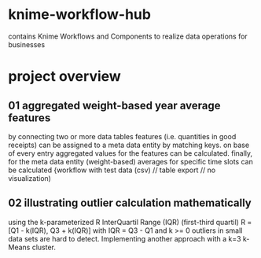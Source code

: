 # knime-workflow-hub
contains Knime Workflows and Components to realize data operations for businesses

# project overview
## 01 aggregated weight-based year average features
by connecting two or more data tables features (i.e. quantities in good receipts) can be assigned to a meta data entity by matching keys. on base of every entry aggregated values for the features can be calculated. finally, for the meta data entity (weight-based) averages for specific time slots can be calculated
{workflow with test data (csv) // table export // no visualization)

## 02 illustrating outlier calculation mathematically
using the k-parameterized R InterQuartil Range (IQR) (first-third quartil)
R = [Q1 - k(IQR), Q3 + k(IQR)] with IQR = Q3 - Q1	and k >= 0
outliers in small data sets are hard to detect. Implementing another approach with a k=3 k-Means cluster.
